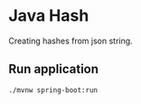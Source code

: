# Java Hash

Creating hashes from json string.

## Run application
```commandline
./mvnw spring-boot:run
```
